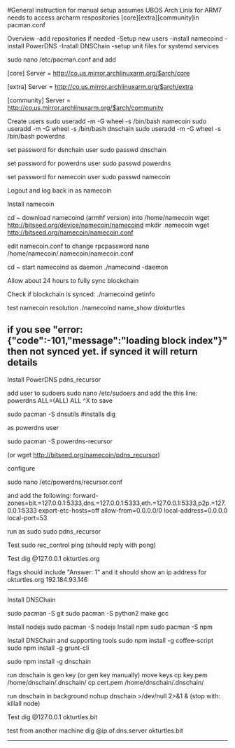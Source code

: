 #General instruction for manual setup
assumes UBOS Arch Linix for ARM7
needs to access archarm respositories [core][extra][community]in pacman.conf

Overview
-add repositories if needed
-Setup new users
-install namecoind
-install PowerDNS
-Install DNSChain
-setup unit files for systemd services


sudo nano /etc/pacman.conf and add

[core]
Server = http://co.us.mirror.archlinuxarm.org/$arch/core

[extra]
Server = http://co.us.mirror.archlinuxarm.org/$arch/extra

[community]
Server = http://co.us.mirror.archlinuxarm.org/$arch/community

Create users
sudo useradd -m -G wheel -s /bin/bash namecoin
sudo useradd -m -G wheel -s /bin/bash dnschain
sudo useradd -m -G wheel -s /bin/bash powerdns

set password for dsnchain user
sudo passwd dnschain

set password for powerdns user
sudo passwd powerdns

set password for namecoin user
sudo passwd namecoin

Logout and log back in as namecoin


Install namecoin

cd ~
download namecoind (armhf version) into /home/namecoin
wget http://bitseed.org/device/namecoin/namecoind
mkdir .namecoin
wget http://bitseed.org/namecoin/namecoin.conf

edit namecoin.conf to change rpcpassword
nano /home/namecoin/.namecoin/namecoin.conf

cd ~
start namecoind as daemon
./namecoind -daemon

Allow about 24 hours to fully sync blockchain

Check if blockchain is synced:
./namecoind getinfo

test namecoin resolution
./namecoind name_show d/okturtles

if you see "error: {"code":-101,"message":"loading block index"}"  then not synced yet.
if synced it will return details
-----------------------------------------------------------------------

Install PowerDNS pdns_recursor

add user to sudoers
sudo nano /etc/sudoers
and add the this line:    powerdns ALL=(ALL) ALL
    ^X to save

sudo pacman -S dnsutils   #installs dig

as powerdns user

sudo pacman -S powerdns-recursor

(or wget http://bitseed.org/namecoin/pdns_recursor)

configure

sudo nano /etc/powerdns/recursor.conf

and add the following:
forward-zones=bit.=127.0.0.1:5333,dns.=127.0.0.1:5333,eth.=127.0.0.1:5333,p2p.=127.0.0.1:5333
export-etc-hosts=off
allow-from=0.0.0.0/0
local-address=0.0.0.0
local-port=53

run as sudo
sudo pdns_recursor

Test
sudo rec_control ping   (should reply with pong)

Test
dig @127.0.0.1 okturtles.org

flags should include "Answer: 1"  and it should show an ip address for okturtles.org 192.184.93.146

----------------------------------------------------------------

Install DNSChain

sudo pacman -S git
sudo pacman -S python2  make  gcc

Install nodejs
sudo pacman -S nodejs
Install npm
sudo pacman -S npm

Install DNSChain and supporting tools
sudo npm install -g coffee-script
sudo npm install -g grunt-cli

sudo npm install -g dnschain

run dnschain is gen key (or gen key manually)
move keys
cp key.pem /home/dnschain/.dnschain/
cp cert.pem /home/dnschain/.dnschain/

run dnschain in background
nohup dnschain >/dev/null 2>&1 &
(stop with: killall node)

Test
dig @127.0.0.1 okturtles.bit

test from another machine
dig @ip.of.dns.server okturtles.bit

----------------------------------------------------------------------
